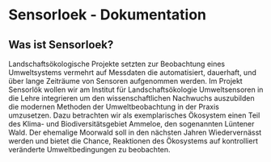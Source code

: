 # Sensorloek - Dokumentation





## Was ist Sensorloek?

Landschaftsökologische Projekte setzten zur Beobachtung eines Umweltsystems vermehrt auf Messdaten die automatisiert, dauerhaft, und über lange Zeiträume von Sensoren aufgenommen werden. Im Projekt Sensorlök wollen wir am Institut für Landschaftsökologie Umweltsensoren in die Lehre integrieren um den wissenschaftlichen Nachwuchs auszubilden die modernen Methoden der Umweltbeobachtung in der Praxis umzusetzen.
Dazu betrachten wir als exemplarisches Ökosystem einen Teil des Klima- und Biodiversitätsgebiet Ammeloe, den sogenannten Lüntener Wald. Der ehemalige Moorwald soll in den nächsten Jahren Wiedervernässt werden und bietet die
Chance, Reaktionen des Ökosystems auf kontrolliert veränderte Umweltbedingungen zu beobachten.
